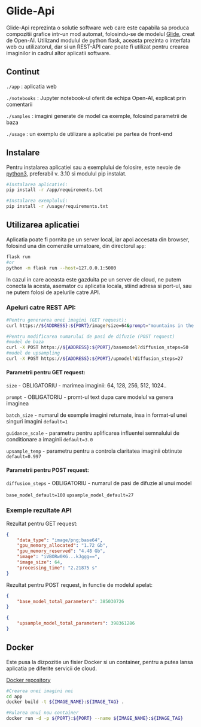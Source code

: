 # Glide-Api

Glide-Api reprezinta o solutie software web care este capabila sa produca compozitii grafice intr-un mod automat, folosindu-se de modelul [Glide](https://gpt3demo.com/apps/openai-glide), creat de Open-AI. Utilizand modulul de python flask, aceasta prezinta o interfata web cu utilizatorul, dar si un REST-API care poate fi utilizat pentru crearea imaginilor in cadrul altor aplicatii software. 

## Continut

`./app` : aplicatia web

`./notebooks` : Jupyter notebook-ul oferit de echipa Open-AI, explicat prin comentarii

`./samples` : imagini generate de model ca exemple, folosind parametrii de baza

`./usage` : un exemplu de utilizare a aplicatiei pe partea de front-end


## Instalare

Pentru instalarea aplicatiei sau a exemplului de folosire, este nevoie de [python3](https://www.python.org/downloads/), preferabil v. 3.10 si modulul pip instalat.

```bash
#Instalarea aplicatiei:
pip install -r /app/requirements.txt

#Instalarea exemplului:
pip install -r /usage/requirements.txt
```

## Utilizarea aplicatiei

Aplicatia poate fi pornita pe un server local, iar apoi accesata din browser, folosind una din comenzile urmatoare, din directorul `app`:

```bash
flask run
#or
python -m flask run --host=127.0.0.1:5000
```

In cazul in care aceasta este gazduita pe un server de cloud, ne putem conecta la acesta, asemator cu aplicatia locala, stiind adresa si port-ul, sau ne putem folosi de apelurile catre API.

### Apeluri catre REST API:

```bash
#Pentru generarea unei imagini (GET request):
curl https://${ADDRESS}:${PORT}/image?size=64&prompt="mountains in the night"

#Pentru modificarea numarului de pasi de difuzie (POST request)
#model de baza
curl -X POST https://${ADDRESS}:${PORT}/basemodel?diffusion_steps=50
#model de upsampling
curl -X POST https://${ADDRESS}:${PORT}/upmodel?diffusion_steps=27
```
#### Parametrii pentru GET request:

`size` - OBLIGATORIU - marimea imaginii: 64, 128, 256, 512, 1024.. 

`prompt` - OBLIGATORIU - promt-ul text dupa care modelul va genera imaginea 

`batch_size` - numarul de exemple imagini returnate, insa in format-ul unei singuri imagini `default=1 `

`guidance_scale` - parametru pentru aplificarea influentei semnalului de conditionare a imaginii `default=3.0`

`upsample_temp` - parametru pentru a controla claritatea imaginii obtinute `default=0.997`

#### Parametrii pentru POST request:

`diffusion_steps` - OBLIGATORIU - numarul de pasi de difuzie al unui model

`base_model_default=100`
`upsample_model_default=27`


### Exemple rezultate API

Rezultat pentru GET request:

```json
{
    "data_type": "image/png;base64",
    "gpu_memory_allocated": "1.72 Gb",
    "gpu_memory_reserved": "4.48 Gb",
    "image": "iVBORw0KG...kJggg==",
    "image_size": 64,
    "processing_time": "2.21875 s"
}
```

Rezultat pentru POST request, in functie de modelul apelat:
```json
{
    "base_model_total_parameters": 385030726
}
```
```json
{
    "upsample_model_total_parameters": 398361286
}
```
## Docker
Este pusa la dizpozitie un fisier Docker si un container, pentru a putea lansa aplicatia pe diferite servicii de cloud.

[Docker repository](https://hub.docker.com/layers/232168833/sebion06/glide-api/glideapi/images/sha256-c57c1884055a01896094027dcda843a3ce7ae4f3d20b761a8d64bdfe06e175aa?context=repo)

```bash
#Crearea unei imagini noi
cd app
docker build -t ${IMAGE_NAME}:${IMAGE_TAG} .

#Rularea unui nou container
docker run -d -p ${PORT}:${PORT} --name ${IMAGE_NAME}:${IMAGE_TAG}

```